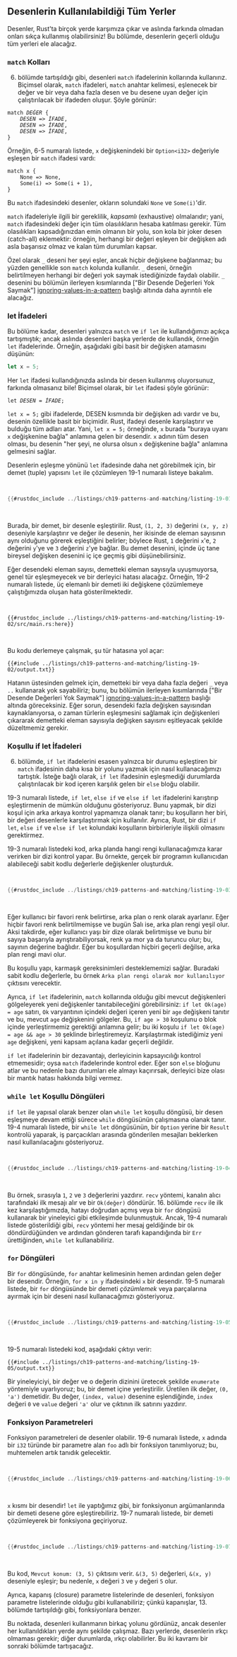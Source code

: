 ## Desenlerin Kullanılabildiği Tüm Yerler

Desenler, Rust'ta birçok yerde karşımıza çıkar ve aslında farkında olmadan onları sıkça kullanmış olabilirsiniz! Bu bölümde, desenlerin geçerli olduğu tüm yerleri ele alacağız.

### `match` Kolları

6. bölümde tartışıldığı gibi, desenleri `match` ifadelerinin kollarında kullanırız. Biçimsel olarak, `match` ifadeleri, `match` anahtar kelimesi, eşlenecek bir değer ve bir veya daha fazla desen ve bu desene uyan değer için çalıştırılacak bir ifadeden oluşur. Şöyle görünür:

<!--
  Elle biçimlendirildi, çünkü Markdown kod bloğunda gövde içinde kodu italik yapamıyor!
-->

<pre><code>match <em>DEĞER</em> {
    <em>DESEN</em> => <em>İFADE</em>,
    <em>DESEN</em> => <em>İFADE</em>,
    <em>DESEN</em> => <em>İFADE</em>,
}</code></pre>

Örneğin, 6-5 numaralı listede, `x` değişkenindeki bir `Option<i32>` değeriyle eşleşen bir `match` ifadesi vardı:

```rust,ignore
match x {
    None => None,
    Some(i) => Some(i + 1),
}
```

Bu `match` ifadesindeki desenler, okların solundaki `None` ve `Some(i)`'dir.

`match` ifadeleriyle ilgili bir gereklilik, _kapsamlı_ (exhaustive) olmalarıdır; yani, `match` ifadesindeki değer için tüm olasılıkların hesaba katılması gerekir. Tüm olasılıkları kapsadığınızdan emin olmanın bir yolu, son kola bir joker desen (catch-all) eklemektir: örneğin, herhangi bir değeri eşleyen bir değişken adı asla başarısız olmaz ve kalan tüm durumları kapsar.

Özel olarak `_` deseni her şeyi eşler, ancak hiçbir değişkene bağlanmaz; bu yüzden genellikle son `match` kolunda kullanılır. `_` deseni, örneğin belirtilmeyen herhangi bir değeri yok saymak istediğinizde faydalı olabilir. `_` desenini bu bölümün ilerleyen kısımlarında ["Bir Desende Değerleri Yok Saymak"] [ignoring-values-in-a-pattern]<!-- ignore --> başlığı altında daha ayrıntılı ele alacağız.

### let İfadeleri

Bu bölüme kadar, desenleri yalnızca `match` ve `if let` ile kullandığımızı açıkça tartışmıştık; ancak aslında desenleri başka yerlerde de kullandık, örneğin `let` ifadelerinde. Örneğin, aşağıdaki gibi basit bir değişken atamasını düşünün:

```rust
let x = 5;
```

Her `let` ifadesi kullandığınızda aslında bir desen kullanmış oluyorsunuz, farkında olmasanız bile! Biçimsel olarak, bir `let` ifadesi şöyle görünür:

<!--
  Elle biçimlendirildi, çünkü Markdown kod bloğunda gövde içinde kodu italik yapamıyor!
-->

<pre>
<code>let <em>DESEN</em> = <em>İFADE</em>;</code>
</pre>

`let x = 5;` gibi ifadelerde, DESEN kısmında bir değişken adı vardır ve bu, desenin özellikle basit bir biçimidir. Rust, ifadeyi desenle karşılaştırır ve bulduğu tüm adları atar. Yani, `let x = 5;` örneğinde, `x` burada "buraya uyanı `x` değişkenine bağla" anlamına gelen bir desendir. `x` adının tüm desen olması, bu desenin "her şeyi, ne olursa olsun `x` değişkenine bağla" anlamına gelmesini sağlar.

Desenlerin eşleşme yönünü `let` ifadesinde daha net görebilmek için, bir demet (tuple) yapısını `let` ile çözümleyen 19-1 numaralı listeye bakalım.


<Listing number="19-1" caption="Bir deseni kullanarak bir demeti çözümleme ve aynı anda üç değişken oluşturma">

```rust
{{#rustdoc_include ../listings/ch19-patterns-and-matching/listing-19-01/src/main.rs:here}}
```

</Listing>

Burada, bir demet, bir desenle eşleştirilir. Rust, `(1, 2, 3)` değerini `(x, y, z)` deseniyle karşılaştırır ve değer ile desenin, her ikisinde de eleman sayısının aynı olduğunu görerek eşleştiğini belirler; böylece Rust, `1` değerini `x`'e, `2` değerini `y`'ye ve `3` değerini `z`'ye bağlar. Bu demet desenini, içinde üç tane bireysel değişken desenini iç içe geçmiş gibi düşünebilirsiniz.

Eğer desendeki eleman sayısı, demetteki eleman sayısıyla uyuşmuyorsa, genel tür eşleşmeyecek ve bir derleyici hatası alacağız. Örneğin, 19-2 numaralı listede, üç elemanlı bir demeti iki değişkene çözümlemeye çalıştığımızda oluşan hata gösterilmektedir.

<Listing number="19-2" caption="Değişken sayısının demetteki eleman sayısıyla uyuşmadığı bir deseni yanlışlıkla oluşturma">

```rust,ignore,does_not_compile
{{#rustdoc_include ../listings/ch19-patterns-and-matching/listing-19-02/src/main.rs:here}}
```

</Listing>

Bu kodu derlemeye çalışmak, şu tür hatasına yol açar:

```console
{{#include ../listings/ch19-patterns-and-matching/listing-19-02/output.txt}}
```

Hatanın üstesinden gelmek için, demetteki bir veya daha fazla değeri `_` veya `..` kullanarak yok sayabiliriz; bunu, bu bölümün ilerleyen kısımlarında ["Bir Desende Değerleri Yok Saymak"] [ignoring-values-in-a-pattern]<!-- ignore --> başlığı altında göreceksiniz. Eğer sorun, desendeki fazla değişken sayısından kaynaklanıyorsa, o zaman türlerin eşleşmesini sağlamak için değişkenleri çıkararak demetteki eleman sayısıyla değişken sayısını eşitleyacak şekilde düzeltmemiz gerekir.

### Koşullu if let İfadeleri

6. bölümde, `if let` ifadelerini esasen yalnızca bir durumu eşleştiren bir `match` ifadesinin daha kısa bir yolunu yazmak için nasıl kullanacağımızı tartıştık. İsteğe bağlı olarak, `if let` ifadesinin eşleşmediği durumlarda çalıştırılacak bir kod içeren karşılık gelen bir `else` bloğu olabilir.

19-3 numaralı listede, `if let`, `else if` ve `else if let` ifadelerini karıştırıp eşleştirmenin de mümkün olduğunu gösteriyoruz. Bunu yapmak, bir dizi koşul için arka arkaya kontrol yapmamıza olanak tanır; bu koşulların her biri, bir değeri desenlerle karşılaştırmak için kullanılır. Ayrıca, Rust, bir dizi `if let`, `else if` ve `else if let` kolundaki koşulların birbirleriyle ilişkili olmasını gerektirmez.

19-3 numaralı listedeki kod, arka planda hangi rengi kullanacağımıza karar verirken bir dizi kontrol yapar. Bu örnekte, gerçek bir programın kullanıcıdan alabileceği sabit kodlu değerlerle değişkenler oluşturduk.

<Listing number="19-3" file-name="src/main.rs" caption="Karıştırma `if let`, `else if`, `else if let` ve `else`">

```rust
{{#rustdoc_include ../listings/ch19-patterns-and-matching/listing-19-03/src/main.rs}}
```

</Listing>

Eğer kullanıcı bir favori renk belirtirse, arka plan o renk olarak ayarlanır. Eğer hiçbir favori renk belirtilmemişse ve bugün Salı ise, arka plan rengi yeşil olur. Aksi takdirde, eğer kullanıcı yaşı bir dize olarak belirtmişse ve bunu bir sayıya başarıyla ayrıştırabiliyorsak, renk ya mor ya da turuncu olur; bu, sayının değerine bağlıdır. Eğer bu koşullardan hiçbiri geçerli değilse, arka plan rengi mavi olur.

Bu koşullu yapı, karmaşık gereksinimleri desteklememizi sağlar. Buradaki sabit kodlu değerlerle, bu örnek `Arka plan rengi olarak mor kullanılıyor` çıktısını verecektir.

Ayrıca, `if let` ifadelerinin, `match` kollarında olduğu gibi mevcut değişkenleri gölgeleyerek yeni değişkenler tanıtabileceğini görebilirsiniz: `if let Ok(age) = age` satırı, `Ok` varyantının içindeki değeri içeren yeni bir `age` değişkeni tanıtır ve bu, mevcut `age` değişkenini gölgeler. Bu, `if age > 30` koşulunu o blok içinde yerleştirmemiz gerektiği anlamına gelir; bu iki koşulu `if let Ok(age) = age && age > 30` şeklinde birleştiremeyiz. Karşılaştırmak istediğimiz yeni `age` değişkeni, yeni kapsam açılana kadar geçerli değildir.

`if let` ifadelerinin bir dezavantajı, derleyicinin kapsayıcılığı kontrol etmemesidir; oysa `match` ifadelerinde kontrol eder. Eğer son `else` bloğunu atlar ve bu nedenle bazı durumları ele almayı kaçırırsak, derleyici bize olası bir mantık hatası hakkında bilgi vermez.

### `while let` Koşullu Döngüleri

`if let` ile yapısal olarak benzer olan `while let` koşullu döngüsü, bir desen eşleşmeye devam ettiği sürece `while` döngüsünün çalışmasına olanak tanır. 19-4 numaralı listede, bir `while let` döngüsünün, bir `Option` yerine bir `Result` kontrolü yaparak, iş parçacıkları arasında gönderilen mesajları beklerken nasıl kullanılacağını gösteriyoruz.

<Listing number="19-4" caption="Bir `while let` döngüsü kullanarak `rx.recv()` her `Ok` döndüğünde değerleri yazdırma">

```rust
{{#rustdoc_include ../listings/ch19-patterns-and-matching/listing-19-04/src/main.rs:here}}
```

</Listing>

Bu örnek, sırasıyla `1`, `2` ve `3` değerlerini yazdırır. `recv` yöntemi, kanalın alıcı tarafındaki ilk mesajı alır ve bir `Ok(değer)` döndürür. 16. bölümde `recv` ile ilk kez karşılaştığımızda, hatayı doğrudan açmış veya bir `for` döngüsü kullanarak bir yineleyici gibi etkileşimde bulunmuştuk. Ancak, 19-4 numaralı listede gösterildiği gibi, `recv` yöntemi her mesaj geldiğinde bir `Ok` döndürdüğünden ve ardından gönderen tarafı kapandığında bir `Err` ürettiğinden, `while let` kullanabiliriz.

### `for` Döngüleri

Bir `for` döngüsünde, `for` anahtar kelimesinin hemen ardından gelen değer bir desendir. Örneğin, `for x in y` ifadesindeki `x` bir desendir. 19-5 numaralı listede, bir `for` döngüsünde bir demeti *çözümlemek* veya parçalarına ayırmak için bir deseni nasıl kullanacağımızı gösteriyoruz.


<Listing number="19-5" caption="Bir `for` döngüsünde bir deseni kullanarak bir demeti çözümleme">

```rust
{{#rustdoc_include ../listings/ch19-patterns-and-matching/listing-19-05/src/main.rs:here}}
```

</Listing>

19-5 numaralı listedeki kod, aşağıdaki çıktıyı verir:


```console
{{#include ../listings/ch19-patterns-and-matching/listing-19-05/output.txt}}
```

Bir yineleyiciyi, bir değer ve o değerin dizinini üretecek şekilde `enumerate` yöntemiyle uyarlıyoruz; bu, bir demet içine yerleştirilir. Üretilen ilk değer, `(0, 'a')` demetidir. Bu değer, `(index, value)` desenine eşlendiğinde, `index` değeri `0` ve `value` değeri `'a'` olur ve çıktının ilk satırını yazdırır.

### Fonksiyon Parametreleri

Fonksiyon parametreleri de desenler olabilir. 19-6 numaralı listede, `x` adında bir `i32` türünde bir parametre alan `foo` adlı bir fonksiyon tanımlıyoruz; bu, muhtemelen artık tanıdık gelecektir.

<Listing number="19-6" caption="Bir fonksiyon imzasında parametrelerde desenler kullanımı">

```rust
{{#rustdoc_include ../listings/ch19-patterns-and-matching/listing-19-06/src/main.rs:here}}
```

</Listing>

`x` kısmı bir desendir! `let` ile yaptığımız gibi, bir fonksiyonun argümanlarında bir demeti desene göre eşleştirebiliriz. 19-7 numaralı listede, bir demeti çözümleyerek bir fonksiyona geçiriyoruz.

<Listing number="19-7" file-name="src/main.rs" caption="Bir demeti çözümleyen parametrelerle bir fonksiyon">

```rust
{{#rustdoc_include ../listings/ch19-patterns-and-matching/listing-19-07/src/main.rs}}
```

</Listing>

Bu kod, `Mevcut konum: (3, 5)` çıktısını verir. `&(3, 5)` değerleri, `&(x, y)` deseniyle eşleşir; bu nedenle, `x` değeri `3` ve `y` değeri `5` olur.

Ayrıca, kapanış (closure) parametre listelerinde de desenleri, fonksiyon parametre listelerinde olduğu gibi kullanabiliriz; çünkü kapanışlar, 13. bölümde tartışıldığı gibi, fonksiyonlara benzer.

Bu noktada, desenleri kullanmanın birkaç yolunu gördünüz, ancak desenler her kullanıldıkları yerde aynı şekilde çalışmaz. Bazı yerlerde, desenlerin ırkçı olmaması gerekir; diğer durumlarda, ırkçı olabilirler. Bu iki kavramı bir sonraki bölümde tartışacağız.

[ignoring-values-in-a-pattern]: ch19-03-pattern-syntax.md#bir-desende-değerleri-yok-saymak
